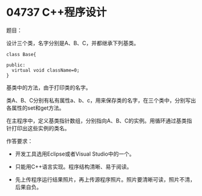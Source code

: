 # 04737 C++程序设计

题目：

设计三个类，名字分别是A、B、C，并都继承下列基类。

```
class Base{

public:
  virtual void className=0;
}
```

基类中的方法，由于打印类的名字。

类A、B、C分别有私有属性a、b、c，用来保存类的名字，在三个类中，分别写出各属性的set和get方法。

在主程序中，定义基类指针数组，分别指向A、B、C的实例。用循环通过基类指针打印出这些实例的类名。

作答要求：

-  开发工具选用Eclipse或者Visual Studio中的一个。

- 只能用C++语言实现。程序结构清晰、易于阅读。

- 先上传程序运行结果照片，再上传源程序照片。照片要清晰可读，照片不清，后果自负。